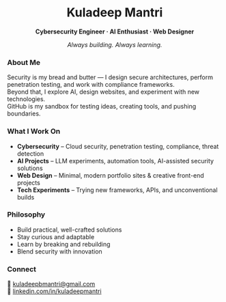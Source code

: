 <h1 align="center">Kuladeep Mantri</h1>
<p align="center"><strong>Cybersecurity Engineer · AI Enthusiast · Web Designer</strong></p>
<p align="center"><em>Always building. Always learning.</em></p>

### About Me
Security is my bread and butter — I design secure architectures, perform penetration testing, and work with compliance frameworks.  
Beyond that, I explore AI, design websites, and experiment with new technologies.  
GitHub is my sandbox for testing ideas, creating tools, and pushing boundaries.

### What I Work On
- **Cybersecurity** – Cloud security, penetration testing, compliance, threat detection  
- **AI Projects** – LLM experiments, automation tools, AI-assisted security solutions  
- **Web Design** – Minimal, modern portfolio sites & creative front-end projects  
- **Tech Experiments** – Trying new frameworks, APIs, and unconventional builds  

### Philosophy
- Build practical, well-crafted solutions  
- Stay curious and adaptable  
- Learn by breaking and rebuilding  
- Blend security with innovation  

### Connect
📧 [kuladeepbmantri@gmail.com](mailto:kuladeepbmantri@gmail.com)  
🔗 [linkedin.com/in/kuladeepmantri](https://linkedin.com/in/kuladeepmantri)
